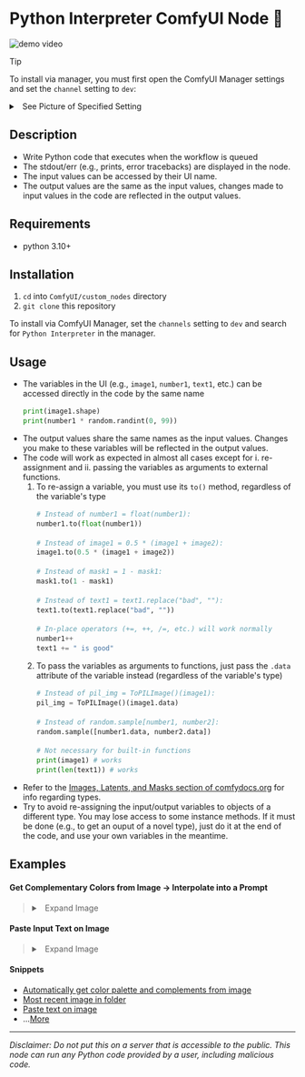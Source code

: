 # Python Interpreter ComfyUI Node 🐍

![demo video](https://github.com/christian-byrne/python-interpreter-node/blob/demo-files/wiki/demos/videos/demo.gif?raw=true)

> [!TIP]
>  To install via manager, you must first open the ComfyUI Manager settings and set the `channel` setting to `dev`:
>
>
>
> <details>
>
> <summary> &nbsp; See Picture of Specified Setting </summary>
> 
> ![channel setting in comfyui manager](https://github.com/christian-byrne/python-interpreter-node/blob/demo-files/wiki/comfyui-manager-setting.png?raw=true)
>
> </details>
>

## Description

- Write Python code that executes when the workflow is queued
- The stdout/err (e.g., prints, error tracebacks) are displayed in the node. 
- The input values can be accessed by their UI name. 
- The output values are the same as the input values, changes made to input values in the code are reflected in the output values.

## Requirements

- python 3.10+

## Installation

1. `cd` into `ComfyUI/custom_nodes` directory
2. `git clone` this repository

To install via ComfyUI Manager, set the `channels` setting to `dev` and search for `Python Interpreter` in the manager.

## Usage

- The variables in the UI (e.g., `image1`, `number1`, `text1`, etc.) can be accessed directly in the code by the same name
    ```python
    print(image1.shape)
    print(number1 * random.randint(0, 99))
    ```
- The output values share the same names as the input values. Changes you make to these variables will be reflected in the output values.
- The code will work as expected in almost all cases except for i. re-assignment and ii. passing the variables as arguments to external functions.
  1.  To re-assign a variable, you must use its `to()` method, regardless of the variable's type
      ```python
      # Instead of number1 = float(number1):
      number1.to(float(number1))

      # Instead of image1 = 0.5 * (image1 + image2):
      image1.to(0.5 * (image1 + image2))

      # Instead of mask1 = 1 - mask1:
      mask1.to(1 - mask1)

      # Instead of text1 = text1.replace("bad", ""):
      text1.to(text1.replace("bad", ""))

      # In-place operators (+=, ++, /=, etc.) will work normally
      number1++
      text1 += " is good"
      ```
  2. To pass the variables as arguments to functions, just pass the `.data` attribute of the variable instead (regardless of the variable's type)
      ```python
      # Instead of pil_img = ToPILImage()(image1):
      pil_img = ToPILImage()(image1.data)

      # Instead of random.sample[number1, number2]:
      random.sample([number1.data, number2.data])

      # Not necessary for built-in functions
      print(image1) # works
      print(len(text1)) # works
      ```
- Refer to the [Images, Latents, and Masks section of comfydocs.org](https://www.comfydocs.org/essentials/custom_node_images_and_masks) for info regarding types.
- Try to avoid re-assigning the input/output variables to objects of a different type. You may lose access to some instance methods. If it must be done (e.g., to get an ouput of a novel type), just do it at the end of the code, and use your own variables in the meantime.

## Examples

#### Get Complementary Colors from Image -> Interpolate into a Prompt

>
>
> <details>
> <summary> &nbsp; Expand Image </summary>
>
> 
> ![demo picture - complementary color palette](https://github.com/christian-byrne/python-interpreter-node/blob/demo-files/wiki/demos/pictures/new-example-complementary-colors.png?raw=true)
>
> </details>

#### Paste Input Text on Image

>
>
> <details>
> <summary> &nbsp; Expand Image </summary>
>
> 
> ![demo picture = caption composite](https://github.com/christian-byrne/python-interpreter-node/blob/demo-files/wiki/demos/pictures/new-example-caption-draw.png?raw=true)
>
> </details>

#### Snippets

- [Automatically get color palette and complements from image](https://github.com/christian-byrne/python-interpreter-node/blob/demo-files/wiki/code-snippets-from-demos/get_complementary_colors.py)
- [Most recent image in folder](https://github.com/christian-byrne/python-interpreter-node/blob/demo-files/wiki/code-snippets-from-demos/most_recent_image_in_folder.py)
- [Paste text on image](https://github.com/christian-byrne/python-interpreter-node/blob/demo-files/wiki/code-snippets-from-demos/paste_text_caption.py)
- ...[More](https://github.com/christian-byrne/python-interpreter-node/tree/demo-files/wiki/code-snippets-from-demos)


----

*Disclaimer: Do not put this on a server that is accessible to the public. This node can run any Python code provided by a user, including malicious code.*